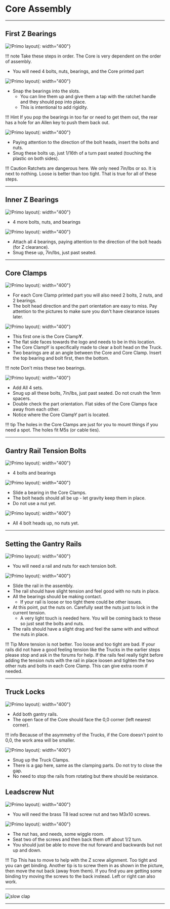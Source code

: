 # Core Assembly
___

## First Z Bearings

![!Primo layout](https://www.v1engineering.com/wp-content/uploads/2020/06/CoreBZ1-scaled.jpg){: width="400"}

!!! note
    Take these steps in order. The Core is very dependent on the order of assembly.

* You will need 4 bolts, nuts, bearings, and the Core printed part

![!Primo layout](https://www.v1engineering.com/wp-content/uploads/2020/06/CoreBZ2-scaled.jpg){: width="400"}

* Snap the bearings into the slots.
    * You can line them up and give them a tap with the ratchet handle and they should pop into place.
    * This is intentional to add rigidity.

!!! Hint
    If you pop the bearings in too far or need to get them out, the rear has a hole for an Allen key to push them back out.

![!Primo layout](https://www.v1engineering.com/wp-content/uploads/2020/06/CoreBZ3-scaled.jpg){: width="400"}

* Paying attention to the direction of the bolt heads, insert the bolts and nuts.
* Snug these bolts up, just 1/16th of a turn past seated (touching the plastic on both sides).

!!! Caution
    Ratchets are dangerous here. We only need 7in/lbs or so. It is next to nothing. Loose is better
    than too tight. That is true for all of these steps.

___

## Inner Z Bearings

![!Primo layout](https://www.v1engineering.com/wp-content/uploads/2020/06/CoreIZ1-scaled.jpg){: width="400"}

* 4 more bolts, nuts, and bearings

![!Primo layout](https://www.v1engineering.com/wp-content/uploads/2020/06/CoreIZ2-scaled.jpg){: width="400"}

* Attach all 4 bearings, paying attention to the direction of the bolt heads (for Z clearance).
* Snug these up, 7in/lbs, just past seated.

___

## Core Clamps

![!Primo layout](https://www.v1engineering.com/wp-content/uploads/2020/06/CoreXY1-scaled.jpg){: width="400"}

* For each Core Clamp printed part you will also need 2 bolts, 2 nuts, and 2 bearings.
* The bolt head direction and the part orientation are easy to miss. Pay attention to the pictures
    to make sure you don't have clearance issues later.

![!Primo layout](https://www.v1engineering.com/wp-content/uploads/2020/06/CoreXY2-scaled.jpg){: width="400"}

* This first one is the Core Clamp**Y**.
* The flat side faces towards the logo and needs to be in this location.
* The Core ClampY is specifically made to clear a bolt head on the Truck.
* Two bearings are at an angle between the Core and Core Clamp. Insert the top bearing and bolt first, then the bottom.

!!! note
    Don't miss these two bearings.

![!Primo layout](https://www.v1engineering.com/wp-content/uploads/2020/06/CoreXY3-scaled.jpg){: width="400"}

* Add All 4 sets.
* Snug up all these bolts, 7in/lbs, just past seated. Do not crush the 1mm spacers.
* Double check the part orientation. Flat sides of the Core Clamps face away from each other.
* Notice where the Core ClampY part is located.

!!! tip
    The holes in the Core Clamps are just for you to mount things if you need a spot. The holes fit M5s (or cable ties).

___

## Gantry Rail Tension Bolts

![!Primo layout](https://www.v1engineering.com/wp-content/uploads/2020/06/CoreYZ1-scaled.jpg){: width="400"}

* 4 bolts and bearings

![!Primo layout](https://www.v1engineering.com/wp-content/uploads/2020/06/CoreYZ2-scaled.jpg){: width="400"}

* Slide a bearing in the Core Clamps.
* The bolt heads should all be up - let gravity keep them in place.
* Do not use a nut yet.

![!Primo layout](https://www.v1engineering.com/wp-content/uploads/2020/06/CoreYZ3-scaled.jpg){: width="400"}

* All 4 bolt heads up, no nuts yet.

___

## Setting the Gantry Rails

![!Primo layout](https://www.v1engineering.com/wp-content/uploads/2020/06/CoreRail1-scaled.jpg){: width="400"}

* You will need a rail and nuts for each tension bolt.

![!Primo layout](https://www.v1engineering.com/wp-content/uploads/2020/06/Core-Rail2-scaled.jpg){: width="400"}

* Slide the rail in the assembly.
* The rail should have slight tension and feel good with no nuts in place.
* All the bearings should be making contact.
    * If your rail is loose or too tight there could be other issues.
* At this point, put the nuts on. Carefully seat the nuts just to lock in the current tension.
    * A very light touch is needed here. You will be coming back to these so just seat the bolts and nuts.
* The rails should have a slight drag and feel the same with and without the nuts in place.

!!! Tip
    More tension is not better. Too loose and too tight are bad. If your rails did not have a good feeling tension like the Trucks in the earlier steps please stop and ask in the forums for help.
    If the rails feel really tight before adding the tension nuts with the rail in place loosen and tighten the two other nuts and bolts in each Core Clamp. This can give extra room if needed.

___

## Truck Locks

![!Primo layout](https://www.v1engineering.com/wp-content/uploads/2020/06/TLock1-scaled.jpg){: width="400"}

* Add both gantry rails.
* The open face of the Core should face the 0,0 corner (left nearest corner).

!!! info
    Because of the asymmetry of the Trucks, if the Core doesn't point to 0,0, the work area will be
    smaller.

![!Primo layout](https://www.v1engineering.com/wp-content/uploads/2020/06/TLock2-scaled.jpg){: width="400"}

* Snug up the Truck Clamps.
* There is a gap here, same as the clamping parts. Do not try to close the gap.
* No need to stop the rails from rotating but there should be resistance.

## Leadscrew Nut

![!Primo layout](https://www.v1engineering.com/wp-content/uploads/2020/06/Znut1-scaled.jpg){: width="400"}

* You will need the brass T8 lead screw nut and two M3x10 screws.

![!Primo layout](https://www.v1engineering.com/wp-content/uploads/2020/06/Znut2-scaled.jpg){: width="400"}

* The nut has, and needs, some wiggle room.
* Seat two of the screws and then back them off about 1/2 turn.
* You should just be able to move the nut forward and backwards but not up and down.

!!! Tip
    This has to move to help with the Z screw alignment. Too tight and you can get binding.
    Another tip is to screw them in as shown in the picture, then move the nut back (away from them). If you find you are getting some binding try moving the screws to the back instead. Left or right can also work.

___
![slow clap](https://media.tenor.co/images/657e144fa560d4ad525ff71651f24a7d/raw)
___
